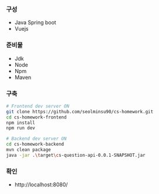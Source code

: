 ### 구성
- Java Spring boot
- Vuejs

### 준비물
- Jdk
- Node
- Npm
- Maven

### 구축
```bash
# Frontend dev server ON
git clone https://github.com/seolminsu90/cs-homework.git
cd cs-homework-frontend
npm install
npm run dev

# Backend dev server ON
cd cs-homework-backend
mvn clean package
java -jar .\target\cs-question-api-0.0.1-SNAPSHOT.jar
```

### 확인
- http://localhost:8080/
